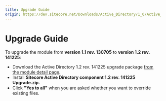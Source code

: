 ```yaml
---
title: Upgrade Guide
origin: https://dev.sitecore.net/Downloads/Active_Directory/1_0/Active_Directory_1_2/Upgrade_Guide
---
```


# Upgrade Guide

To upgrade the module from **version 1.1 rev. 130705** to **version 1.2 rev. 141225**:

-   Download the Active Directory 1.2 rev. 141225 upgrade package [from the module detail page](/downloads/Active_Directory/1_0/Active_Directory_1_2).
-   Install **Sitecore Active Directory component 1.2 rev. 141225 Upgrade.zip.**
-   Click **"Yes to all"** when you are asked whether you want to override existing files.